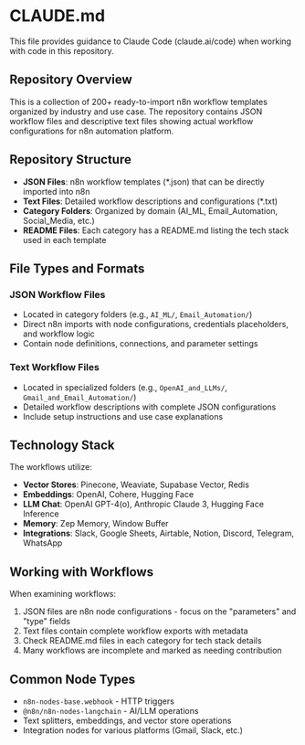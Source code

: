 # CLAUDE.md

This file provides guidance to Claude Code (claude.ai/code) when working with code in this repository.

## Repository Overview

This is a collection of 200+ ready-to-import n8n workflow templates organized by industry and use case. The repository contains JSON workflow files and descriptive text files showing actual workflow configurations for n8n automation platform.

## Repository Structure

- **JSON Files**: n8n workflow templates (*.json) that can be directly imported into n8n
- **Text Files**: Detailed workflow descriptions and configurations (*.txt) 
- **Category Folders**: Organized by domain (AI_ML, Email_Automation, Social_Media, etc.)
- **README Files**: Each category has a README.md listing the tech stack used in each template

## File Types and Formats

### JSON Workflow Files
- Located in category folders (e.g., `AI_ML/`, `Email_Automation/`)
- Direct n8n imports with node configurations, credentials placeholders, and workflow logic
- Contain node definitions, connections, and parameter settings

### Text Workflow Files  
- Located in specialized folders (e.g., `OpenAI_and_LLMs/`, `Gmail_and_Email_Automation/`)
- Detailed workflow descriptions with complete JSON configurations
- Include setup instructions and use case explanations

## Technology Stack

The workflows utilize:
- **Vector Stores**: Pinecone, Weaviate, Supabase Vector, Redis
- **Embeddings**: OpenAI, Cohere, Hugging Face
- **LLM Chat**: OpenAI GPT-4(o), Anthropic Claude 3, Hugging Face Inference  
- **Memory**: Zep Memory, Window Buffer
- **Integrations**: Slack, Google Sheets, Airtable, Notion, Discord, Telegram, WhatsApp

## Working with Workflows

When examining workflows:
1. JSON files are n8n node configurations - focus on the "parameters" and "type" fields
2. Text files contain complete workflow exports with metadata
3. Check README.md files in each category for tech stack details
4. Many workflows are incomplete and marked as needing contribution

## Common Node Types

- `n8n-nodes-base.webhook` - HTTP triggers
- `@n8n/n8n-nodes-langchain` - AI/LLM operations
- Text splitters, embeddings, and vector store operations
- Integration nodes for various platforms (Gmail, Slack, etc.)